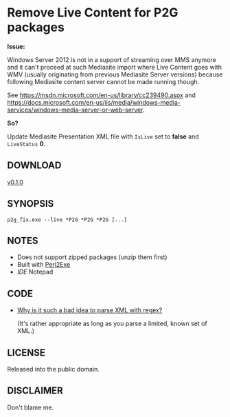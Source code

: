 # Remove Live Content for P2G packages

**Issue:**

Windows Server 2012 is not in a support of streaming over MMS anymore and it can't proceed at such Mediasite import where Live Content goes with WMV (usually originating from previous Mediasite Server versions) because following Mediasite content server cannot be made running though.

See https://msdn.microsoft.com/en-us/library/cc239490.aspx and https://docs.microsoft.com/en-us/iis/media/windows-media-services/windows-media-server-or-web-server.

**So?**

Update Mediasite Presentation XML file with `IsLive` set to **false** and `LiveStatus` **0**.

## DOWNLOAD

[v0.1.0](https://github.com/paveljurca/p2g_fix/releases/tag/v0.1.0)

## SYNOPSIS

`p2g_fix.exe --live *P2G *P2G *P2G [...]`

## NOTES

* Does not support zipped packages (unzip them first)
* Built with [Perl2Exe](http://www.indigostar.com/perl2exe.php)
* _IDE_ Notepad

## CODE

* [Why is it such a bad idea to parse XML with regex?](https://stackoverflow.com/questions/8577060/why-is-it-such-a-bad-idea-to-parse-xml-with-regex)

  (It's rather appropriate as long as you parse a limited, known set of XML.)

## LICENSE

Released into the public domain.

## DISCLAIMER

Don't blame me.
